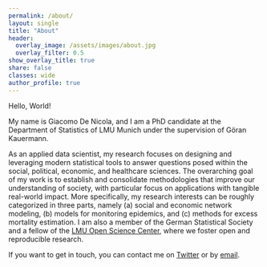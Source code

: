 ```yaml
---
permalink: /about/
layout: single
title: "About"
header:
  overlay_image: /assets/images/about.jpg
  overlay_filter: 0.5
show_overlay_title: true
share: false
classes: wide
author_profile: true  
---
```


Hello, World! 

My name is Giacomo De Nicola, and I am a PhD candidate at the Department of Statistics of LMU Munich under the supervision of Göran Kauermann.<br>

As an applied data scientist, my research focuses on designing and leveraging modern statistical tools to answer questions posed within the social, political, economic, and healthcare sciences. The overarching goal of my work is to establish and consolidate methodologies that improve our understanding of society, with particular focus on applications with tangible real-world impact. More specifically, my research interests can be roughly categorized in three parts, namely (a) social and economic network modeling, (b) models for monitoring epidemics, and (c) methods for excess mortality estimation. I am also a member of the German Statistical Society and a fellow of the [LMU Open Science Center](https://www.osc.uni-muenchen.de/members/osis/index.html), where we foster open and reproducible research.<br>

If you want to get in touch, you can contact me on [Twitter](https://twitter.com/GiacomoDeNicola) or by [email](mailto:giacomo.denicola@stat.uni-muenchen.de). 